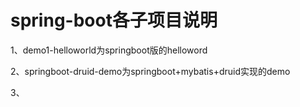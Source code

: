 # spring-boot各子项目说明

1、demo1-helloworld为springboot版的helloword

2、springboot-druid-demo为springboot+mybatis+druid实现的demo

3、